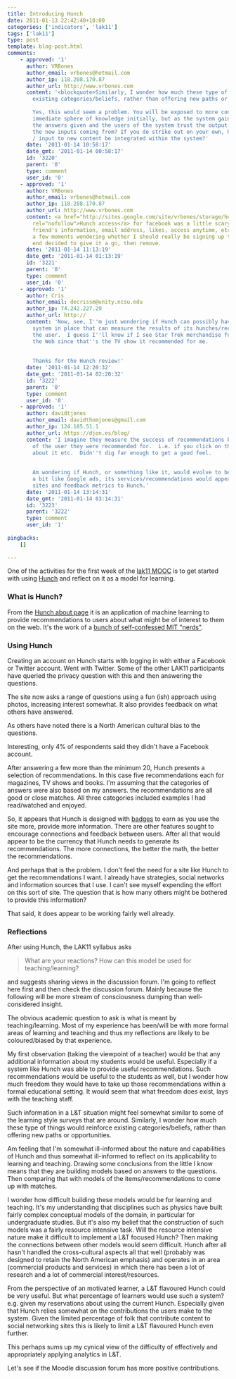 ```yaml
---
title: Introducing Hunch
date: 2011-01-13 22:42:40+10:00
categories: ['indicators', 'lak11']
tags: ['lak11']
type: post
template: blog-post.html
comments:
    - approved: '1'
      author: VRBones
      author_email: vrbones@hotmail.com
      author_ip: 118.208.170.87
      author_url: http://www.vrbones.com
      content: '<blockquote>Similarly, I wonder how much these type of things would reinforce
        existing categories/beliefs, rather than offering new paths or opportunities.</blockquote>
    
        Yes, this would seem a problem. You will be exposed to more content than your
        immediate sphere of knowledge initially, but as the system gains confidence in
        the answers given and the users of the system trust the output more, where are
        the new inputs coming from? If you do strike out on your own, how does your reaction
        / input to new content be integrated within the system?'
      date: '2011-01-14 10:58:17'
      date_gmt: '2011-01-14 00:58:17'
      id: '3220'
      parent: '0'
      type: comment
      user_id: '0'
    - approved: '1'
      author: VRBones
      author_email: vrbones@hotmail.com
      author_ip: 118.208.170.87
      author_url: http://www.vrbones.com
      content: <a href="http://sites.google.com/site/vrbones/storage/hunchaccess.png"
        rel="nofollow">Hunch access</a> for facebook was a little scary. Basic information,
        friend's information, email address, likes, access anytime, etc. Spent more than
        a few moments wondering whether I should really be signing up to it, but in the
        end decided to give it a go, then remove.
      date: '2011-01-14 11:13:19'
      date_gmt: '2011-01-14 01:13:19'
      id: '3221'
      parent: '0'
      type: comment
      user_id: '0'
    - approved: '1'
      author: Cris
      author_email: decrissm@unity.ncsu.edu
      author_ip: 74.242.227.29
      author_url: http://
      content: 'Now, see, I''m just wondering if Hunch can possibly have a metrics/analytics
        system in place that can measure the results of its hunches/recommendations for
        the user.  I guess I''ll know if I see Star Trek merchandise following me around
        the Web since that''s the TV show it recommended for me.
    
    
        Thanks for the Hunch review!'
      date: '2011-01-14 12:20:32'
      date_gmt: '2011-01-14 02:20:32'
      id: '3222'
      parent: '0'
      type: comment
      user_id: '0'
    - approved: '1'
      author: davidtjones
      author_email: davidthomjones@gmail.com
      author_ip: 124.185.51.1
      author_url: https://djon.es/blog/
      content: 'I imagine they measure the success of recommendations based on the actions
        of the user they were recommended for.  i.e. if you click on the link, make comments
        about it etc.  Didn''t dig far enough to get a good feel.
    
    
        Am wondering if Hunch, or something like it, would evolve to be site independent.  e.g.
        a bit like Google ads, its services/recommendations would appear as part of other
        sites and feedback metrics to Hunch.'
      date: '2011-01-14 13:14:31'
      date_gmt: '2011-01-14 03:14:31'
      id: '3223'
      parent: '3222'
      type: comment
      user_id: '1'
    
pingbacks:
    []
    
---
```

One of the activities for the first week of the [lak11 MOOC](http://learninganalytics.net) is to get started with using [Hunch](http://hunch.com) and reflect on it as a model for learning.

### What is Hunch?

From the [Hunch about page](http://hunch.com/info/about/) it is an application of machine learning to provide recommendations to users about what might be of interest to them on the web. It's the work of a [bunch of self-confessed MIT "nerds"](http://hunch.com/info/the-hunch-team/).

### Using Hunch

Creating an account on Hunch starts with logging in with either a Facebook or Twitter account. Went with Twitter. Some of the other LAK11 participants have queried the privacy question with this and then answering the questions.

The site now asks a range of questions using a fun (ish) approach using photos, increasing interest somewhat. It also provides feedback on what others have answered.

As others have noted there is a North American cultural bias to the questions.

Interesting, only 4% of respondents said they didn't have a Facebook account.

After answering a few more than the minimum 20, Hunch presents a selection of recommendations. In this case five recommendations each for magazines, TV shows and books. I'm assuming that the categories of answers were also based on my answers. the recommendations are all good or close matches. All three categories included examples I had read/watched and enjoyed.

So, it appears that Hunch is designed with [badges](http://hunch.com/help/#what-are-badges) to earn as you use the site more, provide more information. There are other features sought to encourage connections and feedback between users. After all that would appear to be the currency that Hunch needs to generate its recommendations. The more connections, the better the math, the better the recommendations.

And perhaps that is the problem. I don't feel the need for a site like Hunch to get the recommendations I want. I already have strategies, social networks and information sources that I use. I can't see myself expending the effort on this sort of site. The question that is how many others might be bothered to provide this information?

That said, it does appear to be working fairly well already.

### Reflections

After using Hunch, the LAK11 syllabus asks

> What are your reactions? How can this model be used for teaching/learning?

and suggests sharing views in the discussion forum. I'm going to reflect here first and then check the discussion forum. Mainly because the following will be more stream of consciousness dumping than well-considered insight.

The obvious academic question to ask is what is meant by teaching/learning. Most of my experience has been/will be with more formal areas of learning and teaching and thus my reflections are likely to be coloured/biased by that experience.

My first observation (taking the viewpoint of a teacher) would be that any additional information about my students would be useful. Especially if a system like Hunch was able to provide useful recommendations. Such recommendations would be useful to the students as well, but I wonder how much freedom they would have to take up those recommendations within a formal educational setting. It would seem that what freedom does exist, lays with the teaching staff.

Such information in a L&T situation might feel somewhat similar to some of the learning style surveys that are around. Similarly, I wonder how much these type of things would reinforce existing categories/beliefs, rather than offering new paths or opportunities.

Am feeling that I'm somewhat ill-informed about the nature and capabilities of Hunch and thus somewhat ill-informed to reflect on its applicability to learning and teaching. Drawing some conclusions from the little I know means that they are building models based on answers to the questions. Then comparing that with models of the items/recommendations to come up with matches.

I wonder how difficult building these models would be for learning and teaching. It's my understanding that disciplines such as physics have built fairly complex conceptual models of the domain, in particular for undergraduate studies. But it's also my belief that the construction of such models was a fairly resource intensive task. Will the resource intensive nature make it difficult to implement a L&T focused Hunch? Then making the connections between other models would seem difficult. Hunch after all hasn't handled the cross-cultural aspects all that well (probably was designed to retain the North American emphasis) and operates in an area (commercial products and services) in which there has been a lot of research and a lot of commercial interest/resources.

From the perspective of an motivated learner, a L&T flavoured Hunch could be very useful. But what percentage of learners would use such a system? e.g. given my reservations about using the current Hunch. Especially given that Hunch relies somewhat on the contributions the users make to the system. Given the limited percentage of folk that contribute content to social networking sites this is likely to limit a L&T flavoured Hunch even further.

This perhaps sums up my cynical view of the difficulty of effectively and appropriately applying analytics in L&T.

Let's see if the Moodle discussion forum has more positive contributions.